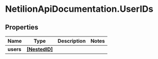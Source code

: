 # NetilionApiDocumentation.UserIDs

## Properties
Name | Type | Description | Notes
------------ | ------------- | ------------- | -------------
**users** | [**[NestedID]**](NestedID.md) |  | 
